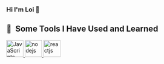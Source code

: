 ### Hi I'm Loi 👋


<h2> 🚀 &nbsp;Some Tools I Have Used and Learned</h2>
<p align="left">

<a href="https://www.javascript.com/"> <img src="https://cdn.jsdelivr.net/gh/devicons/devicon@latest/icons/javascript/javascript-original.svg" alt="JavaScripts" width="45" height="45"/> </a>
<a href="https://nodejs.org/en"> <img src="https://cdn.jsdelivr.net/gh/devicons/devicon@latest/icons/nodejs/nodejs-original-wordmark.svg" alt="nodejs" width="45" height="45"/> </a>
<a href="https://react.dev/"> <img src="https://cdn.jsdelivr.net/gh/devicons/devicon@latest/icons/react/react-original-wordmark.svg" alt="reactjs" width="45" height="45"/> </a>

</p>
      
          
<!--
**lamtailoi2/lamtailoi2** is a ✨ _special_ ✨ repository because its `README.md` (this file) appears on your GitHub profile.

Here are some ideas to get you started:

- 🔭 I’m currently working on ...
- 🌱 I’m currently learning ...
- 👯 I’m looking to collaborate on ...
- 🤔 I’m looking for help with ...
- 💬 Ask me about ...
- 📫 How to reach me: ...
- 😄 Pronouns: ...
- ⚡ Fun fact: ...
-->



